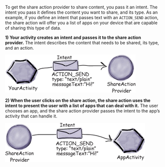 To get the share action provider to share content, you pass it an intent. The intent you pass it defines the content you want to share, and its type. As an example, if you define an intent that passes text with an `ACTION_SEND` action, the share action will offer you a list of apps on your device that are capable of sharing this type of data.

**1) Your activity creates an intent and passes it to the share action provider.**
The intent describes the content that needs to be shared, its type, and an action.

![](.guides/img/39.png)

**2) When the user clicks on the share action, the share action uses the intent to present the user with a list of apps that can deal with it.**
The user chooses an app, and the share action provider passes the intent to the app’s activity that can handle it.

![](.guides/img/40.png)